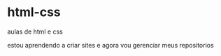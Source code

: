 # html-css
 aulas de html e css

 estou aprendendo a criar sites e agora vou gerenciar meus repositorios
